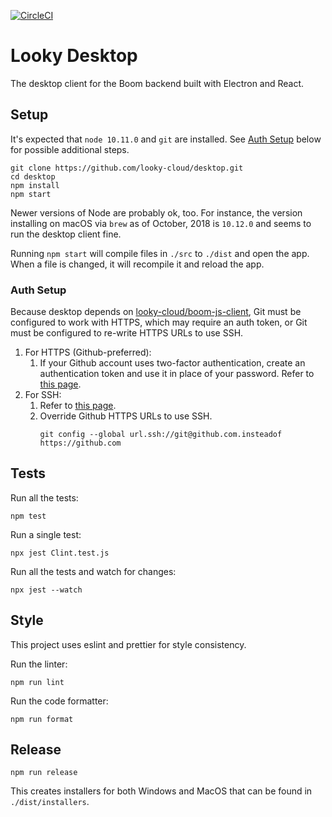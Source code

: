 [![CircleCI](https://circleci.com/gh/looky-cloud/desktop.svg?style=svg&circle-token=8fb219d4419937d21fb70c99c89157bff05c2ecc)](https://circleci.com/gh/looky-cloud/desktop)
# Looky Desktop

The desktop client for the Boom backend built with Electron and React.

## Setup

It's expected that `node 10.11.0` and `git` are installed. See [Auth Setup](#auth-setup) below for possible additional steps.

```
git clone https://github.com/looky-cloud/desktop.git
cd desktop
npm install
npm start
```

Newer versions of Node are probably ok, too. For instance, the version installing on macOS via `brew` as of October, 2018 is `10.12.0` and seems to run the desktop client fine.

Running `npm start` will compile files in `./src` to `./dist` and open the app. When a file is changed, it will recompile it and reload the app.

### Auth Setup

Because desktop depends on [looky-cloud/boom-js-client](https://github.com/looky-cloud/boom-js-client), Git must be configured to work with HTTPS, which may require an auth token, or Git must be configured to re-write HTTPS URLs to use SSH.

1. For HTTPS (Github-preferred):
   1. If your Github account uses two-factor authentication, create an authentication token and use it in place of your password. Refer to [this page](https://help.github.com/articles/which-remote-url-should-i-use/#cloning-with-https-urls-recommended).
1. For SSH:
   1. Refer to [this page](https://help.github.com/articles/which-remote-url-should-i-use/#cloning-with-ssh-urls).
   1. Override Github HTTPS URLs to use SSH.
      ```
      git config --global url.ssh://git@github.com.insteadof https://github.com
      ```

## Tests

Run all the tests:

```
npm test
```

Run a single test:

```
npx jest Clint.test.js
```

Run all the tests and watch for changes:

```
npx jest --watch
```

## Style

This project uses eslint and prettier for style consistency.

Run the linter:

```
npm run lint
```

Run the code formatter:

```
npm run format
```

## Release

```
npm run release
```

This creates installers for both Windows and MacOS that can be found in `./dist/installers`.
